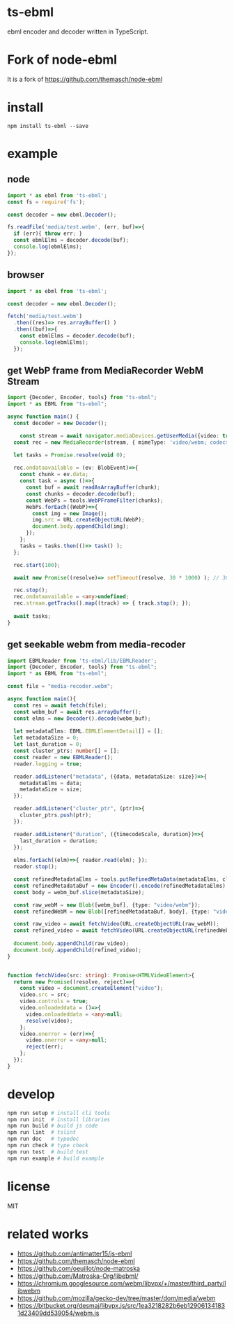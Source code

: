 
# ts-ebml
ebml encoder and decoder written in TypeScript.

# Fork of node-ebml
It is a fork of https://github.com/themasch/node-ebml

# install

```
npm install ts-ebml --save
```

# example

## node

```ts
import * as ebml from 'ts-ebml';
const fs = require('fs');

const decoder = new ebml.Decoder();

fs.readFile('media/test.webm', (err, buf)=>{
  if (err){ throw err; }
  const ebmlElms = decoder.decode(buf);
  console.log(ebmlElms);
});
```

## browser

```ts
import * as ebml from 'ts-ebml';

const decoder = new ebml.Decoder();

fetch('media/test.webm')
  .then((res)=> res.arrayBuffer() )
  .then((buf)=>{
    const ebmlElms = decoder.decode(buf);
    console.log(ebmlElms);
  });
```

## get WebP frame from MediaRecorder WebM Stream

```ts
import {Decoder, Encoder, tools} from "ts-ebml";
import * as EBML from "ts-ebml";

async function main() {
  const decoder = new Decoder();

	const stream = await navigator.mediaDevices.getUserMedia({video: true, audio: true});
  const rec = new MediaRecorder(stream, { mimeType: 'video/webm; codecs="vp8, opus"' });

  let tasks = Promise.resolve(void 0);
  
  rec.ondataavailable = (ev: BlobEvent)=>{
    const chunk = ev.data;
    const task = async ()=>{
      const buf = await readAsArrayBuffer(chunk);
      const chunks = decoder.decode(buf);
      const WebPs = tools.WebPFrameFilter(chunks);
      WebPs.forEach((WebP)=>{
        const img = new Image();
        img.src = URL.createObjectURL(WebP);
        document.body.appendChild(img);
      });
    };
    tasks = tasks.then(()=> task() );
  };

  rec.start(100);

  await new Promise((resolve)=> setTimeout(resolve, 30 * 1000) ); // 30 sec

  rec.stop();
  rec.ondataavailable = <any>undefined;
  rec.stream.getTracks().map((track) => { track.stop(); });
  
  await tasks;
}
```

## get seekable webm from media-recoder

```ts
import EBMLReader from 'ts-ebml/lib/EBMLReader';
import {Decoder, Encoder, tools} from "ts-ebml";
import * as EBML from "ts-ebml";

const file = "media-recoder.webm";

async function main(){
  const res = await fetch(file);
  const webm_buf = await res.arrayBuffer();
  const elms = new Decoder().decode(webm_buf);
  
  let metadataElms: EBML.EBMLElementDetail[] = [];
  let metadataSize = 0;
  let last_duration = 0;
  const cluster_ptrs: number[] = [];
  const reader = new EBMLReader();
  reader.logging = true;

  reader.addListener("metadata", ({data, metadataSize: size})=>{
    metadataElms = data;
    metadataSize = size;
  });

  reader.addListener("cluster_ptr", (ptr)=>{
    cluster_ptrs.push(ptr);
  });

  reader.addListener("duration", ({timecodeScale, duration})=>{
    last_duration = duration;
  });
  
  elms.forEach((elm)=>{ reader.read(elm); });
  reader.stop();

  const refinedMetadataElms = tools.putRefinedMetaData(metadataElms, cluster_ptrs, last_duration);
  const refinedMetadataBuf = new Encoder().encode(refinedMetadataElms);
  const body = webm_buf.slice(metadataSize);

  const raw_webM = new Blob([webm_buf], {type: "video/webm"});
  const refinedWebM = new Blob([refinedMetadataBuf, body], {type: "video/webm"});

  const raw_video = await fetchVideo(URL.createObjectURL(raw_webM));
  const refined_video = await fetchVideo(URL.createObjectURL(refinedWebM));
  
  document.body.appendChild(raw_video);
  document.body.appendChild(refined_video);
}


function fetchVideo(src: string): Promise<HTMLVideoElement>{
  return new Promise((resolve, reject)=>{
    const video = document.createElement("video");
    video.src = src;
    video.controls = true;
    video.onloadeddata = ()=>{
      video.onloadeddata = <any>null;
      resolve(video);
    };
    video.onerror = (err)=>{
      video.onerror = <any>null;
      reject(err);
    };
  });
}
```

# develop

```sh
npm run setup # install cli tools
npm run init  # install libraries
npm run build # build js code
npm run lint  # tslint
npm run doc   # typedoc
npm run check # type check
npm run test  # build test
npm run example # build example
```

# license

MIT


# related works

* https://github.com/antimatter15/js-ebml
* https://github.com/themasch/node-ebml
* https://github.com/oeuillot/node-matroska
* https://github.com/Matroska-Org/libebml/
* https://chromium.googlesource.com/webm/libvpx/+/master/third_party/libwebm
* https://github.com/mozilla/gecko-dev/tree/master/dom/media/webm
* https://bitbucket.org/desmaj/libvpx.js/src/1ea3218282b6eb129061341831d23409dd539054/webm.js